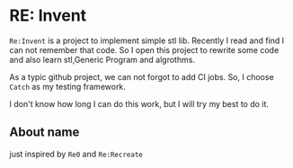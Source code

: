 # RE: Invent
`Re:Invent` is a project to implement simple stl lib. Recently I read <the annotated STL Sources> and find I can not remember that code. So I open this project to rewrite some code and also learn stl,Generic Program and algrothms.

As a typic github project, we can not forgot to add CI jobs. So, I choose `Catch` as my testing framework.

I don't know how long I can do this work, but I will try my best to do it.


## About name
just inspired by `Re0` and `Re:Recreate`


